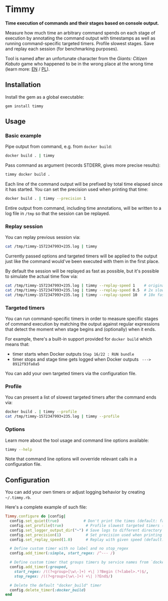 # Timmy

**Time execution of commands and their stages based on console output.**

Measure how much time an arbitrary command spends on each stage of execution by annotating the command output with timestamps as well as running command-specific targeted timers. Profile slowest stages. Save and replay each session (for benchmarking purposes).

Tool is named after an unfortunate character from the *Giants: Citizen Kabuto* game who happened to be in the wrong place at the wrong time (learn more: [EN](https://www.youtube.com/watch?v=4Sh_VuxYqBY) / [PL](https://www.youtube.com/watch?v=hoVxsSvEpOo)).

## Installation

Install the gem as a global executable:

    gem install timmy

## Usage

### Basic example

Pipe output from command, e.g. from `docker build`:

```sh
docker build . | timmy
```

Pass command as argument (records STDERR, gives more precise results):

```sh
timmy docker build .
```

Each line of the command output will be prefixed by total time elapsed since it has started. You can set the precision used when printing that time:

```sh
docker build . | timmy --precision 1
```

Entire output from command, including time annotations, will be written to a log file in `/tmp` so that the session can be replayed.

### Replay session

You can replay previous session via:

```sh
cat /tmp/timmy-1572347993+235.log | timmy
```

Currently passed options and targeted timers will be applied to the output just like the command would've been executed with them in the first place.

By default the session will be replayed as fast as possible, but it's possible to simulate the actual time flow via:

```sh
cat /tmp/timmy-1572347993+235.log | timmy --replay-speed 1    # original speed
cat /tmp/timmy-1572347993+235.log | timmy --replay-speed 0.5  # 2x slower
cat /tmp/timmy-1572347993+235.log | timmy --replay-speed 10   # 10x faster
```

### Targeted timers

You can run command-specific timers in order to measure specific stages of command execution by matching the output against regular expressions that detect the moment when stage begins and (optionally) when it ends.

For example, there's a built-in support provided for `docker build` which means that:

- timer starts when Docker outputs `Step 16/22 : RUN bundle`
- timer stops and stage time gets logged when Docker outputs ` ---> 8912f93fa8a5`

You can add your own targeted timers via the configuration file.

### Profile

You can present a list of slowest targeted timers after the command ends via:

```sh
docker build . | timmy --profile
cat /tmp/timmy-1572347993+235.log | timmy --profile
```

### Options

Learn more about the tool usage and command line options available:

```sh
timmy --help
```

Note that command line options will ovverride relevant calls in a configuration file.

## Configuration

You can add your own timers or adjust logging behavior by creating `~/.timmy.rb`.

Here's a complete example of such file:

```ruby
Timmy.configure do |config|
  config.set_quiet(true)           # Don't print the times (default: false)
  config.set_profile(true)          # Profile slowest targeted timers (default: false)
  config.set_logger_output_dir("~") # Save logs to different directory (default: "/tmp")
  config.set_precision(1)           # Set precision used when printing time (default: 0)
  config.set_replay_speed(1.0)      # Replay with given speed (default: instant)

  # Define custom timer with no label and no stop_regex
  config.add_timer(:simple, start_regex: /^--- /)

  # Define custom timer that groups timers by service names from `docker-compose logs`
  config.add_timer(:grouped,
    start_regex: /((?<group>[\w\-]+) +\| )?Begin (?<label>.*)$/,
    stop_regex: /((?<group>[\w\-]+) +\| )?End$/)

  # Delete the default "docker_build" timer
  config.delete_timer(:docker_build)
end
```
